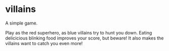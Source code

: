 # villains
A simple game.

Play as the red superhero, as blue villains try to hunt you down. Eating delicicious blinking food improves your score, but beware! It also makes the villains want to catch you even more!
